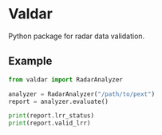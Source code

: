 # Valdar

Python package for radar data validation.

## Example

```python
from valdar import RadarAnalyzer

analyzer = RadarAnalyzer("/path/to/pext")
report = analyzer.evaluate()

print(report.lrr_status)
print(report.valid_lrr)
```
